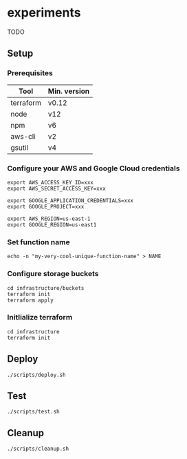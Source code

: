 # experiments

TODO

## Setup

### Prerequisites

| Tool      | Min. version |
|-----------|--------------|
| terraform | v0.12        |
| node      | v12          |
| npm       | v6           |
| aws-cli   | v2           |
| gsutil    | v4           |


### Configure your AWS and Google Cloud credentials

```
export AWS_ACCESS_KEY_ID=xxx
export AWS_SECRET_ACCESS_KEY=xxx

export GOOGLE_APPLICATION_CREDENTIALS=xxx
export GOOGLE_PROJECT=xxx

export AWS_REGION=us-east-1
export GOOGLE_REGION=us-east1

```

### Set function name

```
echo -n "my-very-cool-unique-function-name" > NAME
```

### Configure storage buckets

```
cd infrastructure/buckets
terraform init
terraform apply
```

### Initlialize terraform

```
cd infrastructure
terraform init
```


## Deploy

```
./scripts/deploy.sh
```

## Test

```
./scripts/test.sh
```

## Cleanup

```
./scripts/cleanup.sh
```
